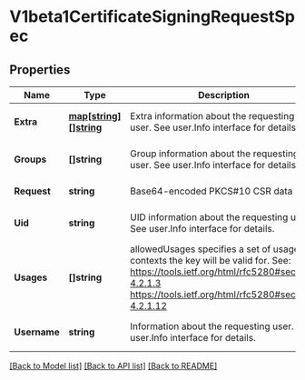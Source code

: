 # V1beta1CertificateSigningRequestSpec

## Properties
Name | Type | Description | Notes
------------ | ------------- | ------------- | -------------
**Extra** | [**map[string][]string**](array.md) | Extra information about the requesting user. See user.Info interface for details. | [optional] [default to null]
**Groups** | **[]string** | Group information about the requesting user. See user.Info interface for details. | [optional] [default to null]
**Request** | **string** | Base64-encoded PKCS#10 CSR data | [default to null]
**Uid** | **string** | UID information about the requesting user. See user.Info interface for details. | [optional] [default to null]
**Usages** | **[]string** | allowedUsages specifies a set of usage contexts the key will be valid for. See: https://tools.ietf.org/html/rfc5280#section-4.2.1.3      https://tools.ietf.org/html/rfc5280#section-4.2.1.12 | [optional] [default to null]
**Username** | **string** | Information about the requesting user. See user.Info interface for details. | [optional] [default to null]

[[Back to Model list]](../README.md#documentation-for-models) [[Back to API list]](../README.md#documentation-for-api-endpoints) [[Back to README]](../README.md)


